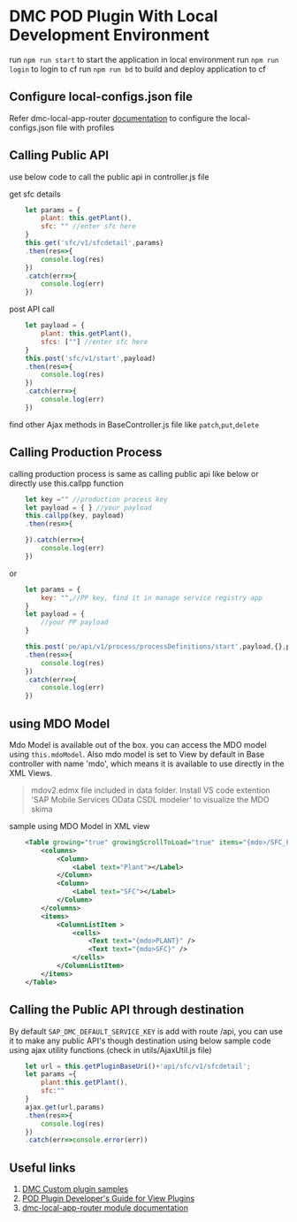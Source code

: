 # DMC POD Plugin With Local Development Environment

run `npm run start` to start the application in local environment
run `npm run login` to login to cf
run `npm run bd` to build and deploy application to cf

## Configure local-configs.json file
Refer dmc-local-app-router [documentation](https://www.npmjs.com/package/dmc-local-app-router#200-version) to configure the local-configs.json file with profiles 

## Calling Public API 
use below code to call the public api in controller.js file

get sfc details
```js
    let params = {
        plant: this.getPlant(),
        sfc: "" //enter sfc here
    }
    this.get('sfc/v1/sfcdetail',params)
    .then(res=>{
        console.log(res)
    })
    .catch(err=>{
        console.log(err)
    })
```

post API call

```js
    let payload = {
        plant: this.getPlant(),
        sfcs: [""] //enter sfc here
    }
    this.post('sfc/v1/start',payload)
    .then(res=>{
        console.log(res)
    })
    .catch(err=>{
        console.log(err)
    })
```

find other Ajax methods in BaseController.js file like `patch`,`put`,`delete`

## Calling Production Process
calling production process is same as calling public api like below or directly use this.callpp function

```js   
    let key ="" //production process key
    let payload = { } //your payload
    this.callpp(key, payload)
    .then(res=>{

    }).catch(err=>{
        console.log(err)
    })
```
or

```js
    let params = {
        key: "",//PP key, find it in manage service registry app
    }
    let payload = {
        //your PP payload
    }

    this.post('pe/api/v1/process/processDefinitions/start',payload,{},params)
    .then(res=>{
        console.log(res)
    })
    .catch(err=>{
        console.log(err)
    })
```

## using MDO Model
Mdo Model is available out of the box. you can access the MDO model using `this.mdoModel`. Also mdo model is set to View by default in Base controller with name 'mdo', which means it is available to use directly in the XML Views.

>mdov2.edmx file included in data folder. Install VS code extention 'SAP Mobile Services OData CSDL modeler' to visualize the MDO skima

sample using MDO Model in XML view
```xml
    <Table growing="true" growingScrollToLoad="true" items="{mdo>/SFC_PRODUCTION_EVENTS}" >
        <columns>
            <Column>
                <Label text="Plant"></Label>
            </Column>
            <Column>
                <Label text="SFC"></Label>
            </Column>
        </columns>
        <items>
            <ColumnListItem >
                <cells>
                    <Text text="{mdo>PLANT}" />
                    <Text text="{mdo>SFC}" />
                </cells>
            </ColumnListItem>
        </items>
    </Table>
```

## Calling the Public API through destination
By default `SAP_DMC_DEFAULT_SERVICE_KEY` is add with route /api, you can use it to make any public API's though destination using below sample code using ajax utility functions (check in utils/AjaxUtil.js file)

```js
    let url = this.getPluginBaseUri()+'api/sfc/v1/sfcdetail';
    let params ={
        plant:this.getPlant(),
        sfc:""
    }
    ajax.get(url,params)
    .then(res=>{
        console.log(res)
    })
    .catch(err=>console.error(err))
```

## Useful links

1. [DMC Custom plugin samples](https://github.com/SAP-samples/digital-manufacturing-extension-samples)
2. [POD Plugin Developer's Guide for View Plugins](https://help.sap.com/docs/sap-digital-manufacturing/pod-plugin-developer-s-guide/view-plugins)
3. [dmc-local-app-router module documentation](https://www.npmjs.com/package/dmc-local-app-router)

